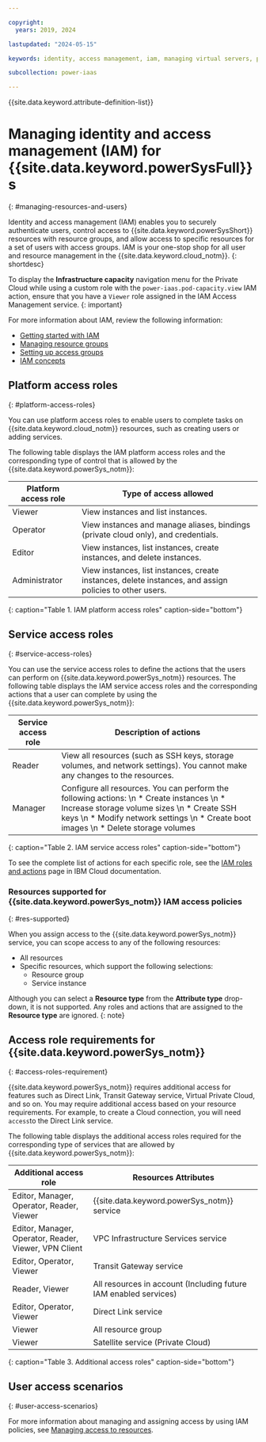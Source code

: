 ```yaml
---

copyright:
  years: 2019, 2024

lastupdated: "2024-05-15"

keywords: identity, access management, iam, managing virtual servers, platform access roles, user access scenarios

subcollection: power-iaas

---
```


{{site.data.keyword.attribute-definition-list}}

# Managing identity and access management (IAM) for {{site.data.keyword.powerSysFull}}s
{: #managing-resources-and-users}

Identity and access management (IAM) enables you to securely authenticate users, control access to {{site.data.keyword.powerSysShort}} resources with resource groups, and allow access to specific resources for a set of users with access groups. IAM is your one-stop shop for all user and resource management in the {{site.data.keyword.cloud_notm}}.
{: shortdesc}

To display the **Infrastructure capacity** navigation menu for the Private Cloud while using a custom role with the `power-iaas.pod-capacity.view` IAM action, ensure that you have  a `Viewer` role assigned in the IAM Access Management service.
{: important}

For more information about IAM, review the following information:

- [Getting started with IAM](/docs/account?topic=account-access-getstarted)
- [Managing resource groups](/docs/account?topic=account-rgs)
- [Setting up access groups](/docs/account?topic=account-groups)
- [IAM concepts](/docs/account?topic=account-iamoverview)

## Platform access roles
{: #platform-access-roles}

You can use platform access roles to enable users to complete tasks on {{site.data.keyword.cloud_notm}} resources, such as creating users or adding services.

The following table displays the IAM platform access roles and the corresponding type of control that is allowed by the {{site.data.keyword.powerSys_notm}}:

| Platform access role | Type of access allowed                                                                                  |
| -------------------- | ------------------------------------------------------------------------------------------------------- |
| Viewer               | View instances and list instances.                                                                      |
| Operator             | View instances and manage aliases, bindings (private cloud only), and credentials.                     |
| Editor               | View instances, list instances, create instances, and delete instances.                                 |
| Administrator        | View instances, list instances, create instances, delete instances, and assign policies to other users. |
{: caption="Table 1. IAM platform access roles" caption-side="bottom"}

## Service access roles
{: #service-access-roles}

You can use the service access roles to define the actions that the users can perform on {{site.data.keyword.powerSys_notm}} resources. The following table displays the IAM service access roles and the corresponding actions that a user can complete by using the {{site.data.keyword.powerSys_notm}}:

| Service access role | Description of actions |
|-----------|-------------------------|
| Reader | View all resources (such as SSH keys, storage volumes, and network settings). You cannot make any changes to the resources. |
| Manager | Configure all resources. You can perform the following actions: \n * Create instances \n * Increase storage volume sizes \n * Create SSH keys \n * Modify network settings \n * Create boot images \n * Delete storage volumes |
{: caption="Table 2. IAM service access roles" caption-side="bottom"}

To see the complete list of actions for each specific role, see the [IAM roles and actions](/docs/account?topic=account-iam-service-roles-actions#power-iaas-roles) page in IBM Cloud documentation.

### Resources supported for {{site.data.keyword.powerSys_notm}} IAM access policies
{: #res-supported}

When you assign access to the {{site.data.keyword.powerSys_notm}} service, you can scope access to any of the following resources:
- All resources
- Specific resources, which support the following selections:
    - Resource group
    - Service instance
  
Although you can select a **Resource type** from the **Attribute type** drop-down, it is not supported. Any roles and actions that are assigned to the **Resource type** are ignored.
{: note}

## Access role requirements for {{site.data.keyword.powerSys_notm}}
{: #access-roles-requirement}

{{site.data.keyword.powerSys_notm}} requires additional access for features such as Direct Link, Transit Gateway service, Virtual Private Cloud, and so on. You may require additional access based on your resource requirements. For example, to create a Cloud connection, you will need `access`to the Direct Link service.

The following table displays the additional access roles required for the corresponding type of services that are allowed by {{site.data.keyword.powerSys_notm}}:

| Additional access role | Resources Attributes                                                                                  |
| ---------------------- | ----------------------------------------------------------------------------------------------------- |
| Editor, Manager, Operator, Reader, Viewer               | {{site.data.keyword.powerSys_notm}} service                          |
| Editor, Manager, Operator, Reader, Viewer, VPN Client   | VPC Infrastructure Services service                                  |
| Editor, Operator, Viewer                                | Transit Gateway service                                              |
| Reader, Viewer                                          | All resources in account (Including future IAM enabled services)     |
| Editor, Operator, Viewer                                | Direct Link service                                                  |
| Viewer                                                  | All resource group                                                   |
| Viewer                                                  | Satellite service (Private Cloud)                                    |
{: caption="Table 3. Additional access roles" caption-side="bottom"}

## User access scenarios
{: #user-access-scenarios}

For more information about managing and assigning access by using IAM policies, see [Managing access to resources](/docs/iam?topic=iam-iammanidaccser).
